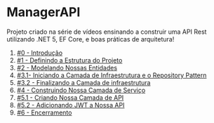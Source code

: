 # ManagerAPI
<p>Projeto criado na série de vídeos ensinando a construir uma API Rest utilizando .NET 5, EF Core, e boas práticas de arquitetura!</p>

<ol>
  <li><a href="https://www.youtube.com/watch?v=TovPavZjxOw&list=PLdhhExru1TXcTTm-Mpfg2tN5B_rOTNvzy&ab_channel=LucasEschechola">#0 - Introdução</a></li>
  <li><a href="https://www.youtube.com/watch?v=YGsb6P-w4aE&list=PLdhhExru1TXcTTm-Mpfg2tN5B_rOTNvzy&index=3&ab_channel=LucasEschechola">#1 - Definindo a Estrutura do Projeto</a></li>
  <li><a href="https://www.youtube.com/watch?v=FLz4p9aZvHI&list=PLdhhExru1TXcTTm-Mpfg2tN5B_rOTNvzy&index=4&ab_channel=LucasEschechola">#2 - Modelando Nossas Entidades</a></li>
  <li><a href="https://www.youtube.com/watch?v=1EYmcp9_4v4&list=PLdhhExru1TXcTTm-Mpfg2tN5B_rOTNvzy&index=5&ab_channel=LucasEschechola">#3.1- Iniciando a Camada de Infraestrutura e o Repository Pattern</a></li>
  <li><a href="https://www.youtube.com/watch?v=qzYaGXeYYtk&list=PLdhhExru1TXcTTm-Mpfg2tN5B_rOTNvzy&index=6&ab_channel=LucasEschechola">#3.2 - Finalizando a Camada de infraestrutura</a></li>
  <li><a href="https://www.youtube.com/watch?v=47TjQ6Dv29o&list=PLdhhExru1TXcTTm-Mpfg2tN5B_rOTNvzy&index=7&ab_channel=LucasEschechola">#4 - Construindo Nossa Camada de Serviço</a></li>
  <li><a href="https://www.youtube.com/watch?v=S9c2rZWYiVY&list=PLdhhExru1TXcTTm-Mpfg2tN5B_rOTNvzy&index=8&ab_channel=LucasEschechola">#5.1 - Criando Nossa Camada de API</a></li>
  <li><a href="https://www.youtube.com/watch?v=B6aOYL2SExA&list=PLdhhExru1TXcTTm-Mpfg2tN5B_rOTNvzy&index=9&ab_channel=LucasEschechola">#5.2 - Adicionando JWT a Nossa API</a></li>
  <li><a href="https://www.youtube.com/watch?v=4wd2lkOObRQ&list=PLdhhExru1TXcTTm-Mpfg2tN5B_rOTNvzy&index=10&ab_channel=LucasEschechola">#6 - Encerramento</a></li>
</ol>

